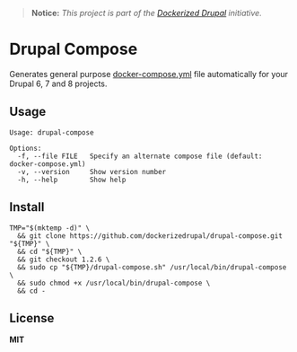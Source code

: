 > **Notice:** *This project is part of the [Dockerized Drupal](https://dockerizedrupal.com/) initiative.*

# Drupal Compose

Generates general purpose [docker-compose.yml](https://docs.docker.com/compose/yml/) file automatically for your Drupal 6, 7 and 8 projects.

## Usage

    Usage: drupal-compose

    Options:
      -f, --file FILE   Specify an alternate compose file (default: docker-compose.yml)
      -v, --version     Show version number
      -h, --help        Show help

## Install

    TMP="$(mktemp -d)" \
      && git clone https://github.com/dockerizedrupal/drupal-compose.git "${TMP}" \
      && cd "${TMP}" \
      && git checkout 1.2.6 \
      && sudo cp "${TMP}/drupal-compose.sh" /usr/local/bin/drupal-compose \
      && sudo chmod +x /usr/local/bin/drupal-compose \
      && cd -

## License

**MIT**
